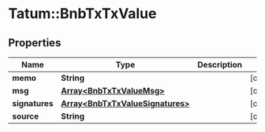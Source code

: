 # Tatum::BnbTxTxValue

## Properties
Name | Type | Description | Notes
------------ | ------------- | ------------- | -------------
**memo** | **String** |  | [optional] 
**msg** | [**Array&lt;BnbTxTxValueMsg&gt;**](BnbTxTxValueMsg.md) |  | [optional] 
**signatures** | [**Array&lt;BnbTxTxValueSignatures&gt;**](BnbTxTxValueSignatures.md) |  | [optional] 
**source** | **String** |  | [optional] 

